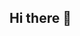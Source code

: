 ## Hi there 👋

<!--
**AlexPinhel/AlexPinhel** is a ✨ _special_ ✨ repository because its `README.md` (this file) appears on your GitHub profile.

Here are some ideas to get you started:

- 🔭 I’m currently refreshing my knowledge on Github Actions
- 🌱 I’m currently learning GenAI, LLMs
- 💬 Ask me about AWS cloud and technologies.
- 😄 Pronouns: He/Him
-->
